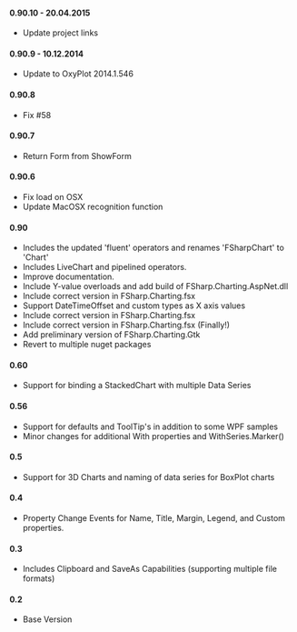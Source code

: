 #### 0.90.10 - 20.04.2015
* Update project links

#### 0.90.9 - 10.12.2014
* Update to OxyPlot 2014.1.546 

#### 0.90.8
* Fix #58

#### 0.90.7
* Return Form from ShowForm

#### 0.90.6
* Fix load on OSX
* Update MacOSX recognition function

#### 0.90
* Includes the updated 'fluent' operators and renames 'FSharpChart' to 'Chart'
* Includes LiveChart and pipelined operators.
* Improve documentation.
* Include Y-value overloads and add build of FSharp.Charting.AspNet.dll
* Include correct version in FSharp.Charting.fsx
* Support DateTimeOffset and custom types as X axis values
* Include correct version in FSharp.Charting.fsx
* Include correct version in FSharp.Charting.fsx (Finally!)
* Add preliminary version of FSharp.Charting.Gtk
* Revert to multiple nuget packages

#### 0.60
* Support for binding a StackedChart with multiple Data Series

#### 0.56
* Support for defaults and ToolTip's in addition to some WPF samples
* Minor changes for additional With properties and WithSeries.Marker()

#### 0.5
* Support for 3D Charts and naming of data series for BoxPlot charts

#### 0.4
* Property Change Events for Name, Title, Margin, Legend, and Custom properties.

#### 0.3
* Includes Clipboard and SaveAs Capabilities (supporting multiple file formats)

#### 0.2
* Base Version

